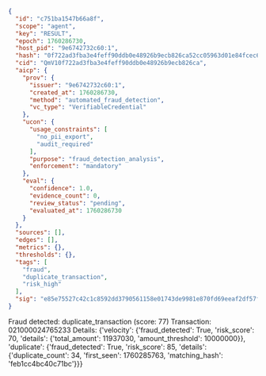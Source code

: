 ```json
{
  "id": "c751ba1547b66a8f",
  "scope": "agent",
  "key": "RESULT",
  "epoch": 1760286730,
  "host_pid": "9e6742732c60:1",
  "hash": "0f722ad3fba3e4feff90ddb0e48926b9ecb826ca52cc05963d01e84fcec6f457",
  "cid": "QmV10f722ad3fba3e4feff90ddb0e48926b9ecb826ca",
  "aicp": {
    "prov": {
      "issuer": "9e6742732c60:1",
      "created_at": 1760286730,
      "method": "automated_fraud_detection",
      "vc_type": "VerifiableCredential"
    },
    "ucon": {
      "usage_constraints": [
        "no_pii_export",
        "audit_required"
      ],
      "purpose": "fraud_detection_analysis",
      "enforcement": "mandatory"
    },
    "eval": {
      "confidence": 1.0,
      "evidence_count": 0,
      "review_status": "pending",
      "evaluated_at": 1760286730
    }
  },
  "sources": [],
  "edges": [],
  "metrics": {},
  "thresholds": {},
  "tags": [
    "fraud",
    "duplicate_transaction",
    "risk_high"
  ],
  "sig": "e85e75527c42c1c8592dd3790561158e01743de9981e870fd69eeaf2df57f4b4"
}
```

Fraud detected: duplicate_transaction (score: 77)
Transaction: 021000024765233
Details: {'velocity': {'fraud_detected': True, 'risk_score': 70, 'details': {'total_amount': 11937030, 'amount_threshold': 10000000}}, 'duplicate': {'fraud_detected': True, 'risk_score': 85, 'details': {'duplicate_count': 34, 'first_seen': 1760285763, 'matching_hash': 'feb1cc4bc40c71bc'}}}